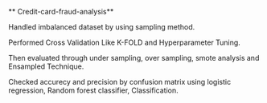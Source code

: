 ** Credit-card-fraud-analysis**


Handled imbalanced dataset by using sampling method.

Performed Cross Validation Like K-FOLD and Hyperparameter Tuning.

Then evaluated through under sampling, over sampling, smote analysis and Ensampled Technique.

Checked accurecy and precision by confusion matrix using logistic regression, Random forest classifier, Classification.
